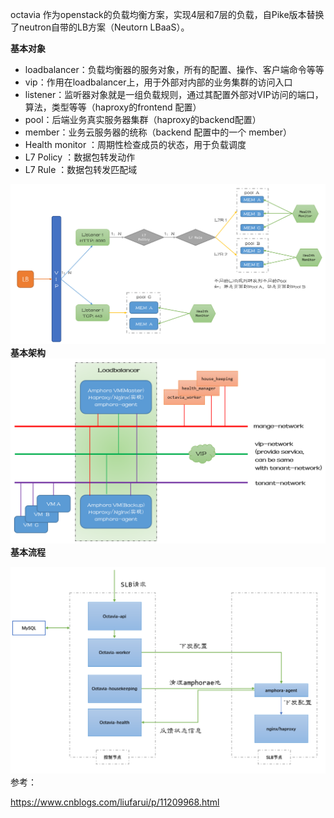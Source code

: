 octavia 作为openstack的负载均衡方案，实现4层和7层的负载，自Pike版本替换了neutron自带的LB方案（Neutorn LBaaS）。



**基本对象**

* loadbalancer：负载均衡器的服务对象，所有的配置、操作、客户端命令等等
* vip：作用在loadbalancer上，用于外部对内部的业务集群的访问入口
* listener：监听器对象就是一组负载规则，通过其配置外部对VIP访问的端口，算法，类型等等（haproxy的frontend 配置）
* pool：后端业务真实服务器集群（haproxy的backend配置）
* member：业务云服务器的统称（backend 配置中的一个 member）
* Health monitor ：周期性检查成员的状态，用于负载调度
* L7 Policy ：数据包转发动作
* L7 Rule ：数据包转发匹配域

![](/assets/network-virtualnet-neutron-octavia11.png)**基本架构**![](/assets/network-virtualnet-neutron-octavia2.png)**基本流程**

![](/assets/network-virtualnet-neutron-octavia3.png)参考：

https://www.cnblogs.com/liufarui/p/11209968.html



